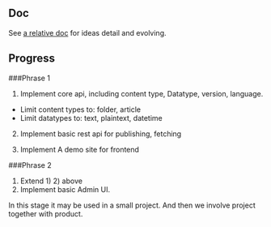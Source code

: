 Doc
--------
See [a relative doc](doc) for ideas detail and evolving.


Progress
---------
###Phrase 1
1) Implement core api, including content type, Datatype, version, language. 
 - Limit content types to: folder, article
 - Limit datatypes to: text, plaintext, datetime
 
2) Implement basic rest api for publishing, fetching

3) Implement A demo site for frontend

###Phrase 2
1) Extend 1) 2) above
2) Implement basic Admin UI.

In this stage it may be used in a small project. And then we involve project together with product.
